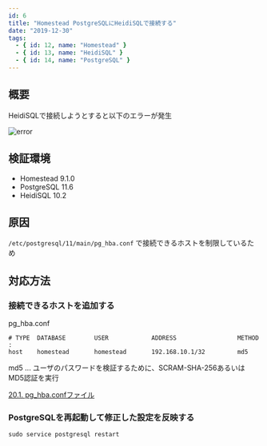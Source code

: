```yaml
---
id: 6
title: "Homestead PostgreSQLにHeidiSQLで接続する"
date: "2019-12-30"
tags:
  - { id: 12, name: "Homestead" }
  - { id: 13, name: "HeidiSQL" }
  - { id: 14, name: "PostgreSQL" }
---
```


## 概要

HeidiSQLで接続しようとすると以下のエラーが発生

![error](/images/articles/6/error_tiny.png)

## 検証環境

- Homestead 9.1.0
- PostgreSQL 11.6
- HeidiSQL 10.2

## 原因

`/etc/postgresql/11/main/pg_hba.conf` で接続できるホストを制限しているため

## 対応方法

### 接続できるホストを追加する

pg_hba.conf

```plaintext
# TYPE  DATABASE        USER            ADDRESS                 METHOD
:
host    homestead       homestead       192.168.10.1/32         md5
```

md5 ... ユーザのパスワードを検証するために、SCRAM-SHA-256あるいはMD5認証を実行

[20.1. pg_hba.confファイル](https://www.postgresql.jp/document/10/html/auth-pg-hba-conf.html)

### PostgreSQLを再起動して修正した設定を反映する

```shell
sudo service postgresql restart
```
